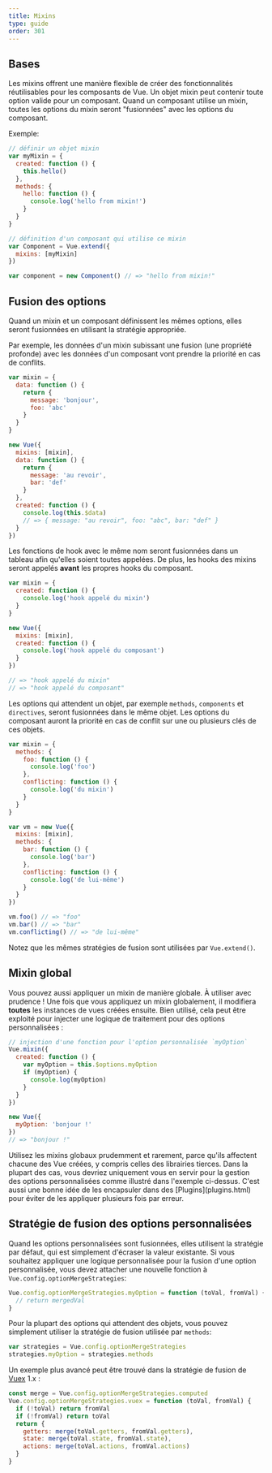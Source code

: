 ```yaml
---
title: Mixins
type: guide
order: 301
---
```


## Bases

Les mixins offrent une manière flexible de créer des fonctionnalités réutilisables pour les composants de Vue. Un objet mixin peut contenir toute option valide pour un composant. Quand un composant utilise un mixin, toutes les options du mixin seront "fusionnées" avec les options du composant.

Exemple:

``` js
// définir un objet mixin
var myMixin = {
  created: function () {
    this.hello()
  },
  methods: {
    hello: function () {
      console.log('hello from mixin!')
    }
  }
}

// définition d'un composant qui utilise ce mixin
var Component = Vue.extend({
  mixins: [myMixin]
})

var component = new Component() // => "hello from mixin!"
```

## Fusion des options

Quand un mixin et un composant définissent les mêmes options, elles seront fusionnées en utilisant la stratégie appropriée.

Par exemple, les données d'un mixin subissant une fusion (une propriété profonde) avec les données d'un composant vont prendre la priorité en cas de conflits.

``` js
var mixin = {
  data: function () {
    return {
      message: 'bonjour',
      foo: 'abc'
    }
  }
}

new Vue({
  mixins: [mixin],
  data: function () {
    return {
      message: 'au revoir',
      bar: 'def'
    }
  },
  created: function () {
    console.log(this.$data)
    // => { message: "au revoir", foo: "abc", bar: "def" }
  }
})
```

Les fonctions de hook avec le même nom seront fusionnées dans un tableau afin qu'elles soient toutes appelées. De plus, les hooks des mixins seront appelés **avant** les propres hooks du composant.

``` js
var mixin = {
  created: function () {
    console.log('hook appelé du mixin')
  }
}

new Vue({
  mixins: [mixin],
  created: function () {
    console.log('hook appelé du composant')
  }
})

// => "hook appelé du mixin"
// => "hook appelé du composant"
```

Les options qui attendent un objet, par exemple `methods`, `components` et `directives`, seront fusionnées dans le même objet. Les options du composant auront la priorité en cas de conflit sur une ou plusieurs clés de ces objets.

``` js
var mixin = {
  methods: {
    foo: function () {
      console.log('foo')
    },
    conflicting: function () {
      console.log('du mixin')
    }
  }
}

var vm = new Vue({
  mixins: [mixin],
  methods: {
    bar: function () {
      console.log('bar')
    },
    conflicting: function () {
      console.log('de lui-même')
    }
  }
})

vm.foo() // => "foo"
vm.bar() // => "bar"
vm.conflicting() // => "de lui-même"
```

Notez que les mêmes stratégies de fusion sont utilisées par `Vue.extend()`.

## Mixin global

Vous pouvez aussi appliquer un mixin de manière globale. À utiliser avec prudence ! Une fois que vous appliquez un mixin globalement, il modifiera **toutes** les instances de vues créées ensuite. Bien utilisé, cela peut être exploité pour injecter une logique de traitement pour des options personnalisées :

``` js
// injection d'une fonction pour l'option personnalisée `myOption`
Vue.mixin({
  created: function () {
    var myOption = this.$options.myOption
    if (myOption) {
      console.log(myOption)
    }
  }
})

new Vue({
  myOption: 'bonjour !'
})
// => "bonjour !"
```

<p class="tip">Utilisez les mixins globaux prudemment et rarement, parce qu'ils affectent chacune des Vue créées, y compris celles des librairies tierces. Dans la plupart des cas, vous devriez uniquement vous en servir pour la gestion des options personnalisées comme illustré dans l'exemple ci-dessus. C'est aussi une bonne idée de les encapsuler dans des [Plugins](plugins.html) pour éviter de les appliquer plusieurs fois par erreur. </p>

## Stratégie de fusion des options personnalisées

Quand les options personnalisées sont fusionnées, elles utilisent la stratégie par défaut, qui est simplement d'écraser la valeur existante. Si vous souhaitez appliquer une logique personnalisée pour la fusion d'une option personnalisée, vous devez attacher une nouvelle fonction à `Vue.config.optionMergeStrategies`:

``` js
Vue.config.optionMergeStrategies.myOption = function (toVal, fromVal) {
  // return mergedVal
}
```

Pour la plupart des options qui attendent des objets, vous pouvez simplement utiliser la stratégie de fusion utilisée par `methods`:

``` js
var strategies = Vue.config.optionMergeStrategies
strategies.myOption = strategies.methods
```

Un exemple plus avancé peut être trouvé dans la stratégie de fusion de [Vuex](https://github.com/vuejs/vuex) 1.x :

``` js
const merge = Vue.config.optionMergeStrategies.computed
Vue.config.optionMergeStrategies.vuex = function (toVal, fromVal) {
  if (!toVal) return fromVal
  if (!fromVal) return toVal
  return {
    getters: merge(toVal.getters, fromVal.getters),
    state: merge(toVal.state, fromVal.state),
    actions: merge(toVal.actions, fromVal.actions)
  }
}
```
